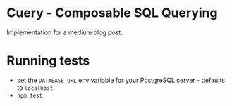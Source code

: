 # Cuery - Composable SQL Querying

Implementation for a medium blog post..

# Running tests

- set the `DATABASE_URL` env variable for your PostgreSQL server - defaults to `localhost`
- `npm test`
